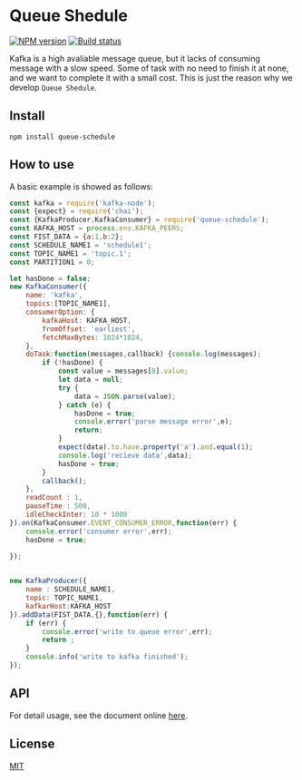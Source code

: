 # Queue Shedule

[![NPM version](https://img.shields.io/npm/v/queue-schedule.svg?style=flat-square)](https://www.npmjs.com/package/queue-schedule)
[![Build status](https://travis-ci.org/e174596549/queue-schedule.svg?branch=master)](https://travis-ci.org/e174596549/queue-schedule)

Kafka is a high avaliable message queue, but it lacks of consuming message with a slow speed. Some of task with no need to finish it at none, and we want to complete it with a small cost. This is just the reason why we develop `Queue Shedule`.

## Install

```npm install queue-schedule```

## How to use

A basic example is showed as follows:

```javascript
const kafka = require('kafka-node');
const {expect} = require('chai');
const {KafkaProducer,KafkaConsumer} = require('queue-schedule');
const KAFKA_HOST = process.env.KAFKA_PEERS;
const FIST_DATA = {a:1,b:2};
const SCHEDULE_NAME1 = 'schedule1';
const TOPIC_NAME1 = 'topic.1';
const PARTITION1 = 0;

let hasDone = false;
new KafkaConsumer({
    name: 'kafka',
    topics:[TOPIC_NAME1],
    consumerOption: {
        kafkaHost: KAFKA_HOST,
        fromOffset: 'earliest',
        fetchMaxBytes: 1024*1024,
    },
    doTask:function(messages,callback) {console.log(messages);
        if (!hasDone) {
            const value = messages[0].value;
            let data = null;
            try {
                data = JSON.parse(value);
            } catch (e) {
                hasDone = true;
                console.error('parse message error',e);
                return;
            }
            expect(data).to.have.property('a').and.equal(1);
            console.log('recieve data',data);
            hasDone = true;
        }
        callback();
    },
    readCount : 1,
    pauseTime : 500,
    idleCheckInter: 10 * 1000
}).on(KafkaConsumer.EVENT_CONSUMER_ERROR,function(err) {
    console.error('consumer error',err);
    hasDone = true;
    
});


new KafkaProducer({
    name : SCHEDULE_NAME1,
    topic: TOPIC_NAME1,
    kafkarHost:KAFKA_HOST
}).addData(FIST_DATA,{},function(err) {
    if (err) {
        console.error('write to queue error',err);
        return ;
    }
    console.info('write to kafka finished');
});
```

## API

For detail usage, see the document online [here](https://yunnysunny.github.io/queue-schedule).

## License

[MIT](LICENSE)
